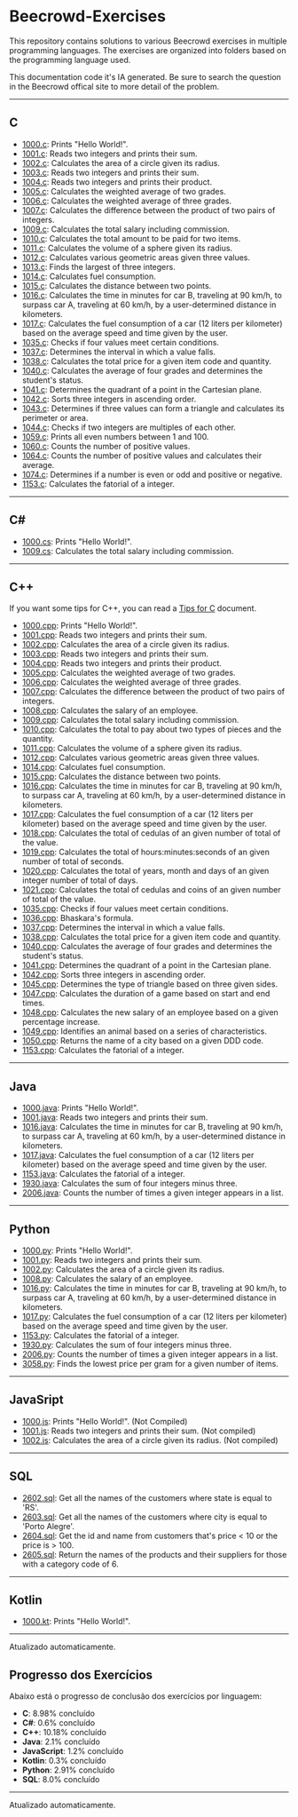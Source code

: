 # Beecrowd-Exercises

This repository contains solutions to various Beecrowd exercises in multiple programming languages. The exercises are organized into folders based on the programming language used.

This documentation code it's IA generated. Be sure to search the question in the Beecrowd offical site to more detail of the problem.

---

## C

- [1000.c](C/1000.c): Prints "Hello World!".
- [1001.c](C/1001.c): Reads two integers and prints their sum.
- [1002.c](C/1002.c): Calculates the area of a circle given its radius.
- [1003.c](C/1003.c): Reads two integers and prints their sum.
- [1004.c](C/1004.c): Reads two integers and prints their product.
- [1005.c](C/1005.c): Calculates the weighted average of two grades.
- [1006.c](C/1006.c): Calculates the weighted average of three grades.
- [1007.c](C/1007.c): Calculates the difference between the product of two pairs of integers.
- [1009.c](C/1009.c): Calculates the total salary including commission.
- [1010.c](C/1010.c): Calculates the total amount to be paid for two items.
- [1011.c](C/1011.c): Calculates the volume of a sphere given its radius.
- [1012.c](C/1012.c): Calculates various geometric areas given three values.
- [1013.c](C/1013.c): Finds the largest of three integers.
- [1014.c](C/1014.c): Calculates fuel consumption.
- [1015.c](C/1015.c): Calculates the distance between two points.
- [1016.c](C/1016.c): Calculates the time in minutes for car B, traveling at 90 km/h, to surpass car A, traveling at 60 km/h, by a user-determined distance in kilometers.
- [1017.c](C/1017.c): Calculates the fuel consumption of a car (12 liters per kilometer) based on the average speed and time given by the user.
- [1035.c](C/1035.c): Checks if four values meet certain conditions.
- [1037.c](C/1037.c): Determines the interval in which a value falls.
- [1038.c](C/1038.c): Calculates the total price for a given item code and quantity.
- [1040.c](C/1040.c): Calculates the average of four grades and determines the student's status.
- [1041.c](C/1041.c): Determines the quadrant of a point in the Cartesian plane.
- [1042.c](C/1042.c): Sorts three integers in ascending order.
- [1043.c](C/1043.c): Determines if three values can form a triangle and calculates its perimeter or area.
- [1044.c](C/1044.c): Checks if two integers are multiples of each other.
- [1059.c](C/1059.c): Prints all even numbers between 1 and 100.
- [1060.c](C/1060.c): Counts the number of positive values.
- [1064.c](C/1064.c): Counts the number of positive values and calculates their average.
- [1074.c](C/1074.c): Determines if a number is even or odd and positive or negative.
- [1153.c](C/1153.c): Calculates the fatorial of a integer.

---

## C#

- [1000.cs](C#/1000.cs): Prints "Hello World!".
- [1009.cs](C#/1009.cs): Calculates the total salary including commission.

---

## C++

If you want some tips for C++, you can read a [Tips for C](C++/TipsForC++.md) document.

- [1000.cpp](C++/1000.cpp): Prints "Hello World!".
- [1001.cpp](C++/1001.cpp): Reads two integers and prints their sum.
- [1002.cpp](C++/1002.cpp): Calculates the area of a circle given its radius.
- [1003.cpp](C++/1003.cpp): Reads two integers and prints their sum.
- [1004.cpp](C++/1004.cpp): Reads two integers and prints their product.
- [1005.cpp](C++/1005.cpp): Calculates the weighted average of two grades.
- [1006.cpp](C++/1006.cpp): Calculates the weighted average of three grades.
- [1007.cpp](C++/1007.cpp): Calculates the difference between the product of two pairs of integers.
- [1008.cpp](C++/1008.cpp): Calculates the salary of an employee.
- [1009.cpp](C++/1009.cpp): Calculates the total salary including commission.
- [1010.cpp](C++/1010.cpp): Calculates the total to pay about two types of pieces and the quantity.
- [1011.cpp](C++/1011.cpp): Calculates the volume of a sphere given its radius.
- [1012.cpp](C++/1012.cpp): Calculates various geometric areas given three values.
- [1014.cpp](C++/1014.cpp): Calculates fuel consumption.
- [1015.cpp](C++/1015.cpp): Calculates the distance between two points.
- [1016.cpp](C++/1016.cpp): Calculates the time in minutes for car B, traveling at 90 km/h, to surpass car A, traveling at 60 km/h, by a user-determined distance in kilometers.
- [1017.cpp](C++/1017.cpp): Calculates the fuel consumption of a car (12 liters per kilometer) based on the average speed and time given by the user.
- [1018.cpp](C++/1018.cpp): Calculates the total of cedulas of an given number of total of the value.
- [1019.cpp](C++/1019.cpp): Calculates the total of hours:minutes:seconds of an given number of total of seconds.
- [1020.cpp](C++/1020.cpp): Calculates the total of years, month and days of an given  integer number of total of days.
- [1021.cpp](C++/1021.cpp): Calculates the total of cedulas and coins of an given number of total of the value.
- [1035.cpp](C++/1035.cpp): Checks if four values meet certain conditions.
- [1036.cpp](C++/1036.cpp): Bhaskara's formula.
- [1037.cpp](C++/1037.cpp): Determines the interval in which a value falls.
- [1038.cpp](C++/1038.cpp): Calculates the total price for a given item code and quantity.
- [1040.cpp](C++/1040.cpp): Calculates the average of four grades and determines the student's status.
- [1041.cpp](C++/1041.cpp): Determines the quadrant of a point in the Cartesian plane.
- [1042.cpp](C++/1042.cpp): Sorts three integers in ascending order.
- [1045.cpp](C++/1045.cpp): Determines the type of triangle based on three given sides.
- [1047.cpp](C++/1047.cpp): Calculates the duration of a game based on start and end times.
- [1048.cpp](C++/1048.cpp): Calculates the new salary of an employee based on a given percentage increase.
- [1049.cpp](C++/1049.cpp): Identifies an animal based on a series of characteristics.
- [1050.cpp](C++/1050.cpp): Returns the name of a city based on a given DDD code.
- [1153.cpp](C++/1153.cpp): Calculates the fatorial of a integer.

---

## Java

- [1000.java](Java/Ex1000.java): Prints "Hello World!".
- [1001.java](Java/Ex1001.java): Reads two integers and prints their sum.
- [1016.java](Java/Ex1016.java): Calculates the time in minutes for car B, traveling at 90 km/h, to surpass car A, traveling at 60 km/h, by a user-determined distance in kilometers.
- [1017.java](Java/Ex1017.java): Calculates the fuel consumption of a car (12 liters per kilometer) based on the average speed and time given by the user.
- [1153.java](Java/Ex1153.java): Calculates the fatorial of a integer.
- [1930.java](Java/Ex1930.java): Calculates the sum of four integers minus three.
- [2006.java](Java/Ex2006.java): Counts the number of times a given integer appears in a list.

---

## Python

- [1000.py](Python/1000.py): Prints "Hello World!".
- [1001.py](Python/1001.py): Reads two integers and prints their sum.
- [1002.py](Python/1002.py): Calculates the area of a circle given its radius.
- [1008.py](Python/1008.py): Calculates the salary of an employee.
- [1016.py](Python/1016.py): Calculates the time in minutes for car B, traveling at 90 km/h, to surpass car A, traveling at 60 km/h, by a user-determined distance in kilometers.
- [1017.py](Python/1017.py): Calculates the fuel consumption of a car (12 liters per kilometer) based on the average speed and time given by the user.
- [1153.py](Python/1153.py): Calculates the fatorial of a integer.
- [1930.py](Python/1930.py): Calculates the sum of four integers minus three.
- [2006.py](Python/2006.py): Counts the number of times a given integer appears in a list.
- [3058.py](Python/3058.py): Finds the lowest price per gram for a given number of items.

---

## JavaSript

- [1000.js](JavaScript/1000.js): Prints "Hello World!". (Not Compiled)
- [1001.js](JavaScript/1001.js): Reads two integers and prints their sum. (Not compiled)
- [1002.js](JavaScript/1002.js): Calculates the area of a circle given its radius. (Not compiled)

---

## SQL
- [2602.sql](SQL/2602.sql): Get all the names of the customers where state is equal to 'RS'.
- [2603.sql](SQL/2603.sql): Get all the names of the customers where city is equal to 'Porto Alegre'.
- [2604.sql](SQL/2604.sql): Get the id and name from customers that's price < 10 or the price is > 100.
- [2605.sql](SQL/2606.sql): Return the names of the products and their suppliers for those with a category code of 6.

---

## Kotlin
- [1000.kt](Kotlin/1000.kt): Prints "Hello World!".

---

Atualizado automaticamente.


## Progresso dos Exercícios

Abaixo está o progresso de conclusão dos exercícios por linguagem:

- **C**: 8.98% concluído
- **C#**: 0.6% concluído
- **C++**: 10.18% concluído
- **Java**: 2.1% concluído
- **JavaScript**: 1.2% concluído
- **Kotlin**: 0.3% concluído
- **Python**: 2.91% concluído
- **SQL**: 8.0% concluído

---
Atualizado automaticamente.
